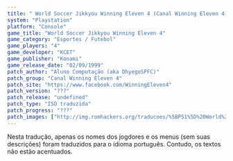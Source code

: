 ```yaml
---
title: " World Soccer Jikkyou Winning Eleven 4 (Canal Winning Eleven 4)"
system: "Playstation"
platform: "Console"
game_title: "World Soccer Jikkyou Winning Eleven 4"
game_category: "Esportes / Futebol"
game_players: "4"
game_developer: "KCET"
game_publisher: "Konami"
game_release_date: "02/09/1999"
patch_author: "Aluno Computação (aka DhyegoSPFC)"
patch_group: "Canal Winning Eleven 4"
patch_site: "https://www.facebook.com/WinningEleven4"
patch_version: "???"
patch_release: "undefined"
patch_type: "ISO traduzida"
patch_progress: "???"
patch_images: ["http://img.romhackers.org/traducoes/%5BPS1%5D%20World%20Soccer%20Jikkyou%20Winning%20Eleven%204%20-%20Aluno%20Computa%C3%A7%C3%A3o%20-%201.jpg","http://img.romhackers.org/traducoes/%5BPS1%5D%20World%20Soccer%20Jikkyou%20Winning%20Eleven%204%20-%20Aluno%20Computa%C3%A7%C3%A3o%20-%202.jpg","http://img.romhackers.org/traducoes/%5BPS1%5D%20World%20Soccer%20Jikkyou%20Winning%20Eleven%204%20-%20Aluno%20Computa%C3%A7%C3%A3o%20-%203.jpg"]
---
```

Nesta tradução, apenas os nomes dos jogdores e os menus (sem suas descrições) foram traduzidos para o idioma português. Contudo, os textos não estão acentuados.